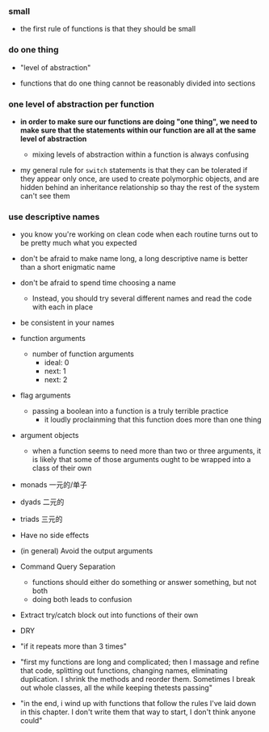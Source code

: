 ### small

+ the first rule of functions is that they should be small

### do one thing

+ "level of abstraction"

+ functions that do one thing cannot be reasonably divided into sections

### one level of abstraction per function

+ **in order to make sure our functions are doing "one thing", we need to make sure that the statements within our function are all at the same level of abstraction**
    + mixing levels of abstraction within a function is always confusing

+ my general rule for `switch` statements is that they can be tolerated if they appear only once, are used to create polymorphic objects, and are hidden behind an inheritance relationship so thay the rest of the system can't see them


### use descriptive names

+ you know you're working on clean code when each routine turns out to be pretty much what you expected

+ don't be afraid to make name long, a long descriptive name is better than a short enigmatic name

+ don't be afraid to spend time choosing a name
    + Instead, you should try several different names and read the code with each in place

+ be consistent in your names

+ function arguments
    + number of function arguments
        + ideal: 0
        + next: 1
        + next: 2


+ flag arguments
    + passing a boolean into a function is a truly terrible practice
        + it loudly proclainming that this function does more than one thing

+ argument objects
    + when a function seems to need more than two or three arguments, it is likely that some of those arguments ought to be wrapped into a class of their own

+ monads 一元的/单子
+ dyads  二元的
+ triads 三元的

+ Have no side effects

+ (in general) Avoid the output arguments

+ Command Query Separation
    + functions should either do something or answer something, but not both
    + doing both leads to confusion

+ Extract try/catch block out into functions of their own

+ DRY

+ "if it repeats more than 3 times"

+ "first my functions are long and complicated; then I massage and refine that code, splitting out functions, changing names, eliminating duplication. I shrink the methods and reorder them. Sometimes I break out whole classes, all the while keeping thetests passing"
+ "in the end, i wind up with functions that follow the rules I've laid down in this chapter. I don't write them that way to start, I don't think anyone could"






